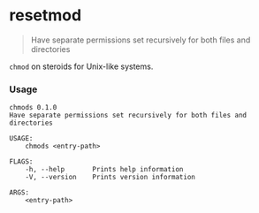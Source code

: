 # resetmod

> Have separate permissions set recursively for both files and directories

`chmod` on steroids for Unix-like systems.

### Usage

```
chmods 0.1.0
Have separate permissions set recursively for both files and directories

USAGE:
    chmods <entry-path>

FLAGS:
    -h, --help       Prints help information
    -V, --version    Prints version information

ARGS:
    <entry-path>
```
